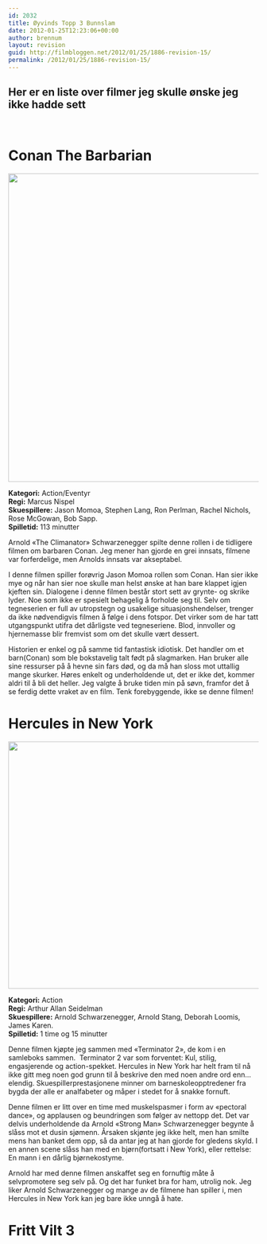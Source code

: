 ```yaml
---
id: 2032
title: Øyvinds Topp 3 Bunnslam
date: 2012-01-25T12:23:06+00:00
author: brennum
layout: revision
guid: http://filmbloggen.net/2012/01/25/1886-revision-15/
permalink: /2012/01/25/1886-revision-15/
---
```

<h2 style="text-align: left">
  <strong>Her er en liste over filmer jeg skulle ønske jeg ikke hadde sett</strong>
</h2>

<h1 style="text-align: left">
  <strong><br /> Conan The Barbarian </strong>
</h1>

<a href="http://filmbloggen.net/?attachment_id=2006" rel="attachment wp-att-2006"><img class="alignnone size-large wp-image-2006" src="http://filmbloggen.net/wp-content/uploads//2012/01/conan_the_barbarian-2011-rock-hard-fitness1-620x620.jpg" alt="" width="620" height="620" /></a>

**Kategori:** Action/Eventyr  
**Regi:** Marcus Nispel  
**Skuespillere:** Jason Momoa, Stephen Lang, Ron Perlman, Rachel Nichols, Rose McGowan, Bob Sapp.  
**Spilletid:** 113 minutter

Arnold &laquo;The Climanator&raquo; Schwarzenegger spilte denne rollen i de tidligere filmen om barbaren Conan. Jeg mener han gjorde en grei innsats, filmene var forferdelige, men Arnolds innsats var akseptabel.

I denne filmen spiller forøvrig Jason Momoa rollen som Conan. Han sier ikke mye og når han sier noe skulle man helst ønske at han bare klappet igjen kjeften sin. Dialogene i denne filmen består stort sett av grynte- og skrike lyder. Noe som ikke er spesielt behagelig å forholde seg til. Selv om tegneserien er full av utropstegn og usakelige situasjonshendelser, trenger da ikke nødvendigvis filmen å følge i dens fotspor. Det virker som de har tatt utgangspunkt utifra det dårligste ved tegneseriene. Blod, innvoller og hjernemasse blir fremvist som om det skulle vært dessert.

Historien er enkel og på samme tid fantastisk idiotisk. Det handler om et barn(Conan) som ble bokstavelig talt født på slagmarken. Han bruker alle sine ressurser på å hevne sin fars død, og da må han sloss mot uttallig mange skurker. Høres enkelt og underholdende ut, det er ikke det, kommer aldri til å bli det heller. Jeg valgte å bruke tiden min på søvn, framfor det å se ferdig dette vraket av en film. Tenk forebyggende, ikke se denne filmen!

# **Hercules in New York**

<a href="http://filmbloggen.net/?attachment_id=2009" rel="attachment wp-att-2009"><img class="alignnone size-large wp-image-2009" src="http://filmbloggen.net/wp-content/uploads//2012/01/hercules_in_new_york_1970_1600x1200_175835-620x497.jpg" alt="" width="620" height="497" /></a>

**Kategori:** Action  
**Regi:** Arthur Allan Seidelman  
**Skuespillere:** Arnold Schwarzenegger, Arnold Stang, Deborah Loomis, James Karen.  
**Spilletid:** 1 time og 15 minutter

Denne filmen kjøpte jeg sammen med &laquo;Terminator 2&raquo;, de kom i en samleboks sammen.  Terminator 2 var som forventet: Kul, stilig, engasjerende og action-spekket. Hercules in New York har helt fram til nå ikke gitt meg noen god grunn til å beskrive den med noen andre ord enn&#8230; elendig. Skuespillerprestasjonene minner om barneskoleopptredener fra bygda der alle er analfabeter og måper i stedet for å snakke fornuft.

Denne filmen er litt over en time med muskelspasmer i form av &laquo;pectoral dance&raquo;, og applausen og beundringen som følger av nettopp det. Det var delvis underholdende da Arnold &laquo;Strong Man&raquo; Schwarzenegger begynte å slåss mot et dusin sjømenn. Årsaken skjønte jeg ikke helt, men han smilte mens han banket dem opp, så da antar jeg at han gjorde for gledens skyld. I en annen scene slåss han med en bjørn(fortsatt i New York), eller rettelse: En mann i en dårlig bjørnekostyme.

Arnold har med denne filmen anskaffet seg en fornuftig måte å selvpromotere seg selv på. Og det har funket bra for ham, utrolig nok. Jeg liker Arnold Schwarzenegger og mange av de filmene han spiller i, men Hercules in New York kan jeg bare ikke unngå å hate.

# Fritt Vilt 3

&nbsp;